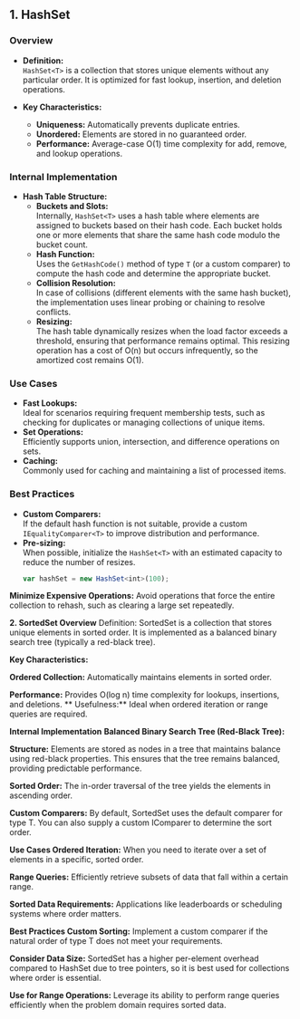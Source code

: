 ## 1. HashSet<T>

### Overview
- **Definition:**  
  `HashSet<T>` is a collection that stores unique elements without any particular order. It is optimized for fast lookup, insertion, and deletion operations.
  
- **Key Characteristics:**  
  - **Uniqueness:** Automatically prevents duplicate entries.
  - **Unordered:** Elements are stored in no guaranteed order.
  - **Performance:** Average-case O(1) time complexity for add, remove, and lookup operations.

### Internal Implementation
- **Hash Table Structure:**  
  - **Buckets and Slots:**  
    Internally, `HashSet<T>` uses a hash table where elements are assigned to buckets based on their hash code. Each bucket holds one or more elements that share the same hash code modulo the bucket count.
  - **Hash Function:**  
    Uses the `GetHashCode()` method of type `T` (or a custom comparer) to compute the hash code and determine the appropriate bucket.
  - **Collision Resolution:**  
    In case of collisions (different elements with the same hash bucket), the implementation uses linear probing or chaining to resolve conflicts.
  - **Resizing:**  
    The hash table dynamically resizes when the load factor exceeds a threshold, ensuring that performance remains optimal. This resizing operation has a cost of O(n) but occurs infrequently, so the amortized cost remains O(1).

### Use Cases
- **Fast Lookups:**  
  Ideal for scenarios requiring frequent membership tests, such as checking for duplicates or managing collections of unique items.
- **Set Operations:**  
  Efficiently supports union, intersection, and difference operations on sets.
- **Caching:**  
  Commonly used for caching and maintaining a list of processed items.

### Best Practices
- **Custom Comparers:**  
  If the default hash function is not suitable, provide a custom `IEqualityComparer<T>` to improve distribution and performance.
- **Pre-sizing:**  
  When possible, initialize the `HashSet<T>` with an estimated capacity to reduce the number of resizes.
  ```typescript
  var hashSet = new HashSet<int>(100);
  ```

**Minimize Expensive Operations:**
Avoid operations that force the entire collection to rehash, such as clearing a large set repeatedly.

**2. SortedSet<T>
Overview**
Definition:
SortedSet<T> is a collection that stores unique elements in sorted order. It is implemented as a balanced binary search tree (typically a red-black tree).

**Key Characteristics:**

**Ordered Collection:**
Automatically maintains elements in sorted order.

**Performance:**
Provides O(log n) time complexity for lookups, insertions, and deletions.
**
Usefulness:**
Ideal when ordered iteration or range queries are required.

**Internal Implementation**
**Balanced Binary Search Tree (Red-Black Tree):**

**Structure:**
Elements are stored as nodes in a tree that maintains balance using red-black properties. This ensures that the tree remains balanced, providing predictable performance.

**Sorted Order:**
The in-order traversal of the tree yields the elements in ascending order.

**Custom Comparers:**
By default, SortedSet<T> uses the default comparer for type T. You can also supply a custom IComparer<T> to determine the sort order.

**Use Cases
Ordered Iteration:**
When you need to iterate over a set of elements in a specific, sorted order.

**Range Queries:**
Efficiently retrieve subsets of data that fall within a certain range.

**Sorted Data Requirements:**
Applications like leaderboards or scheduling systems where order matters.

**Best Practices
Custom Sorting:**
Implement a custom comparer if the natural order of type T does not meet your requirements.

**Consider Data Size:**
SortedSet<T> has a higher per-element overhead compared to HashSet<T> due to tree pointers, so it is best used for collections where order is essential.

**Use for Range Operations:**
Leverage its ability to perform range queries efficiently when the problem domain requires sorted data.